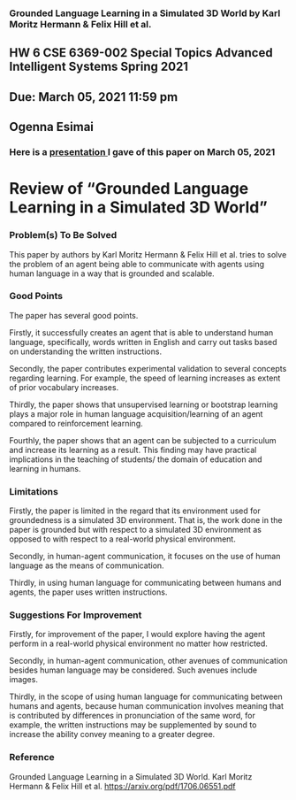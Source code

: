 ### Grounded Language Learning in a Simulated 3D World by Karl Moritz Hermann & Felix Hill et al. 

## HW 6	CSE 6369-002 Special Topics Advanced Intelligent Systems Spring 2021  
## Due: March 05, 2021 11:59 pm
## Ogenna Esimai 

### Here is a [presentation ](https://github.com/ogennaesimai/ogenna.github.io/blob/main/03052021_CSE_6369_HLAI_Presentation_Grounded_Language_Learning_in_a_Simulated_3D_World_Ogenna_Esimai.pdf) I gave of this paper on March 05, 2021

# Review of “Grounded Language Learning in a Simulated 3D World”
### Problem(s) To Be Solved
This paper by authors by Karl Moritz Hermann & Felix Hill et al. tries to solve the problem of an agent being able to communicate with agents using human language in a way that is grounded and scalable.

### Good Points
The paper has several good points. 

Firstly, it successfully creates an agent that is able to understand human language, specifically, words written in English and carry out tasks based on understanding the written instructions. 

Secondly, the paper contributes experimental validation to several concepts regarding learning. For example, the speed of learning increases as extent of prior vocabulary increases.

Thirdly, the paper shows that unsupervised learning or bootstrap learning plays a major role in human language acquisition/learning of an agent compared to reinforcement learning.

Fourthly, the paper shows that an agent can be subjected to a curriculum and increase its learning as a result. This finding may have practical implications in the teaching of students/ the domain of education and learning in humans.
 
 
### Limitations
Firstly, the paper is limited in the regard that its environment used for groundedness is a simulated 3D environment. That is, the work done in the paper is grounded but with respect to a simulated 3D environment as opposed to with respect to a real-world physical environment.

Secondly, in human-agent communication, it focuses on the use of human language as the means of communication.

Thirdly, in using human language for communicating between humans and agents, the paper uses written instructions.
 
### Suggestions For Improvement
Firstly, for improvement of the paper, I would explore having the agent perform in a real-world physical environment no matter how restricted. 

Secondly, in human-agent communication, other avenues of communication besides human language may be considered. Such avenues include images.

Thirdly, in the scope of using human language for communicating between humans and agents, because human communication involves meaning that is contributed by differences in pronunciation of the same word, for example, the written instructions may be supplemented by sound to increase the ability convey meaning to a greater degree.
 
### Reference
Grounded Language Learning in a Simulated 3D World. Karl Moritz Hermann & Felix Hill et al. 
https://arxiv.org/pdf/1706.06551.pdf 





